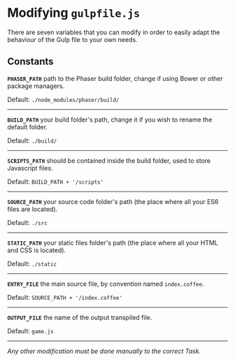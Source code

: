 # Modifying `gulpfile.js`

There are seven variables that you can modify in order to easily adapt the behaviour
of the Gulp file to your own needs.

## Constants

**`PHASER_PATH`** path to the Phaser build folder, change if using Bower or other package managers. 

Default: `./node_modules/phaser/build/`

***

**`BUILD_PATH`** your build folder's path, change it if you wish to rename the default folder. 

Default: `./build/`

***

**`SCRIPTS_PATH`** should be contained inside the build folder, used to store Javascript files. 

Default: `BUILD_PATH + '/scripts'`

***

**`SOURCE_PATH`** your source code folder's path (the place where all your ES6 files are located). 

Default: `./src`

***

**`STATIC_PATH`** your static files folder's path (the place where all your HTML and CSS is located). 

Default: `./static`

***

**`ENTRY_FILE`** the main source file, by convention named `index.coffee`. 

Default: `SOURCE_PATH + '/index.coffee'`

***

**`OUTPUT_FILE`** the name of the output transpiled file. 

Default: `game.js`

***

*Any other modification must be done manually to the correct Task.*